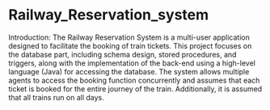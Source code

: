 # Railway_Reservation_system

Introduction:
The Railway Reservation System is a multi-user application designed to facilitate the booking of train tickets. This project focuses on the database part, including schema design, stored procedures, and triggers, along with the implementation of the back-end using a high-level language (Java) for accessing the database. The system allows multiple agents to access the booking function concurrently and assumes that each ticket is booked for the entire journey of the train. Additionally, it is assumed that all trains run on all days.
